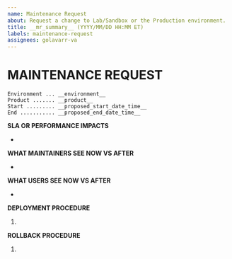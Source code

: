 ```yaml
---
name: Maintenance Request
about: Request a change to Lab/Sandbox or the Production environment.
title: __mr_summary__ (YYYY/MM/DD HH:MM ET)
labels: maintenance-request
assignees: golavarr-va
---
```


# MAINTENANCE REQUEST

<!-- Example:
```
Environment ... dvp-lab, dvp-production, dsva-sandbox, dsva-production.
Product ....... data-query, saml-proxy, developer-portal-backend, etc.
Start ......... 2020/01/30 13:00 EST
End ........... 2020/01/30 14:00 EST
```
-->

```
Environment ... __environment__
Product ....... __product__
Start ......... __proposed_start_date_time__
End ........... __proposed_end_date_time__
```

**SLA OR PERFORMANCE IMPACTS**

<!-- Is this change expected to temporarily cause product outages or impact its performance? Enter "N/A" if not applicable. -->

-

**WHAT MAINTAINERS SEE NOW VS AFTER**

<!-- Describe the initial state vs the final state of the product after the updates. For an application, this could be current version vs future version. -->

-

**WHAT USERS SEE NOW VS AFTER**

<!-- Describe how this maintenance will impact end-users of the product. -->

-

**DEPLOYMENT PROCEDURE**

<!-- List the deployment steps you will follow in this MR. -->

1.

**ROLLBACK PROCEDURE**

<!-- List the rollback steps you will follow in this MR. -->

1.

